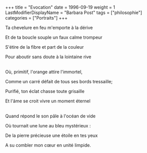 +++
title = "Evocation"
date = 1996-09-19
weight = 1
LastModifierDisplayName = "Barbara Post"
tags = ["philosophie"]
categories = ["Portraits"]
+++

Ta chevelure en feu m'emporte à la dérive

Et de ta boucle souple un faux calme trompeur

S'étire de la fibre et part de la couleur

Pour aboutir sans doute à la lointaine rive

 \
Où, primitif, l'orange attire l'immortel,

Comme un carré défait de tous ses bords tressaille;

Purifié, ton éclat chasse toute grisaille

Et l'âme se croit vivre un moment éternel

 \
Quand répond le son pâle à l'océan de vide

Où tournait une lune au bleu mystérieux :

De la pierre précieuse une étoile en tes yeux

A su combler mon cœur en unité limpide.

